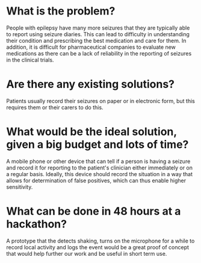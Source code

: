 # What is the problem?
People with epilepsy have many more seizures that they are typically able to report using seizure diaries. This can lead to difficulty in understanding their condition and prescribing the best medication and care for them. In addition, it is difficult for pharmaceutical companies to evaluate new medications as there can be a lack of reliability in the reporting of seizures in the clinical trials.

# Are there any existing solutions?
Patients usually record their seizures on paper or in electronic form, but this requires them or their carers to do this.

# What would be the ideal solution, given a big budget and lots of time?
A mobile phone or other device that can tell if a person is having a seizure and record it for reporting to the patient's clinician either immediately or on a regular basis. Ideally, this device should record the situation in a way that allows for determination of false positives, which can thus enable higher sensitivity.

# What can be done in 48 hours at a hackathon?
A prototype that the detects shaking, turns on the microphone for a while to record local activity and logs the event would be a great proof of concept that would help further our work and be useful in short term use.

